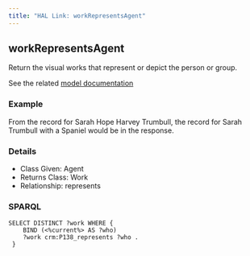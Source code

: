 ```yaml
---
title: "HAL Link: workRepresentsAgent"
---
```


## workRepresentsAgent

Return the visual works that represent or depict the person or group.

See the related [model documentation](/model/object/aboutness/#depiction)

### Example

From the record for Sarah Hope Harvey Trumbull, the record for Sarah Trumbull with a Spaniel would be in the response.


### Details

* Class Given: Agent
* Returns Class: Work
* Relationship: represents


### SPARQL
```
SELECT DISTINCT ?work WHERE {
    BIND (<%current%> AS ?who)
    ?work crm:P138_represents ?who .
 } 
```

